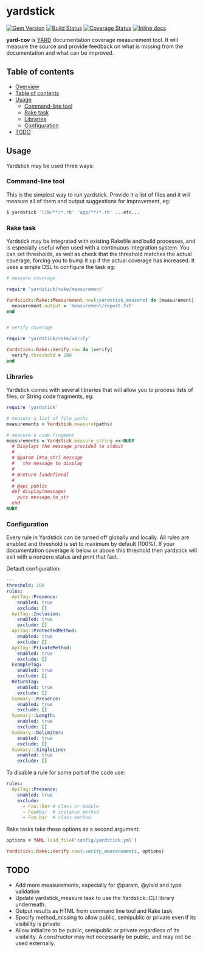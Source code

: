 yardstick
=========

[![Gem Version](https://badge.fury.io/rb/yard-cov.svg)](http://badge.fury.io/rb/yard-cov)
[![Build Status](https://travis-ci.org/braiden-vasco/yard-cov.svg)](https://travis-ci.org/braiden-vasco/yard-cov)
[![Coverage Status](https://coveralls.io/repos/github/braiden-vasco/yard-cov/badge.svg)](https://coveralls.io/github/braiden-vasco/yard-cov)
[![Inline docs](http://inch-ci.org/github/braiden-vasco/yard-cov.svg?branch=master)](http://inch-ci.org/github/braiden-vasco/yard-cov)

**yard-cov** is [YARD](https://yardoc.org) documentation coverage
measurement tool. It will measure the source and provide feedback
on what is missing from the documentation and what can be improved.



Table of contents
-----------------

* [Overview](#yardstick)
* [Table of contents](#table-of-contents)
* [Usage](#usage)
  * [Command-line tool](#command-line-tool)
  * [Rake task](#rake-task)
  * [Libraries](#libraries)
  * [Configuration](#configuration)
* [TODO](#todo)



Usage
-----

Yardstick may be used three ways:

### Command-line tool

This is the simplest way to run yardstick.  Provide it a list of files
and it will measure all of them and output suggestions for improvement,
eg:

```sh
$ yardstick 'lib/**/*.rb' 'app/**/*.rb' ...etc...
```

### Rake task

Yardstick may be integrated with existing Rakefile and build processes,
and is especially useful when used with a continuous integration system.
You can set thresholds, as well as check that the threshold matches the
actual coverage, forcing you to bump it up if the actual coverage has
increased.  It uses a simple DSL to configure the task eg:

```ruby
# measure coverage

require 'yardstick/rake/measurement'

Yardstick::Rake::Measurement.new(:yardstick_measure) do |measurement|
  measurement.output = 'measurement/report.txt'
end


# verify coverage

require 'yardstick/rake/verify'

Yardstick::Rake::Verify.new do |verify|
  verify.threshold = 100
end
```

### Libraries

Yardstick comes with several libraries that will allow you to process
lists of files, or String code fragments, eg:

```ruby
require 'yardstick'

# measure a list of file paths
measurements = Yardstick.measure(paths)

# measure a code fragment
measurements = Yardstick.measure_string <<-RUBY
  # Displays the message provided to stdout
  #
  # @param [#to_str] message
  #   the message to display
  #
  # @return [undefined]
  #
  # @api public
  def display(message)
    puts message.to_str
  end
RUBY
```

### Configuration

Every rule in Yardstick can be turned off globally and locally. All rules are enabled and threshold is set to maximum by default (100%). If your documentation coverage is below or above this threshold then yardstick will exit with a nonzero status and print that fact.

Default configuration:
```yaml
---
threshold: 100
rules:
  ApiTag::Presence:
    enabled: true
    exclude: []
  ApiTag::Inclusion:
    enabled: true
    exclude: []
  ApiTag::ProtectedMethod:
    enabled: true
    exclude: []
  ApiTag::PrivateMethod:
    enabled: true
    exclude: []
  ExampleTag:
    enabled: true
    exclude: []
  ReturnTag:
    enabled: true
    exclude: []
  Summary::Presence:
    enabled: true
    exclude: []
  Summary::Length:
    enabled: true
    exclude: []
  Summary::Delimiter:
    enabled: true
    exclude: []
  Summary::SingleLine:
    enabled: true
    exclude: []
```

To disable a rule for some part of the code use:

```yaml
rules:
  ApiTag::Presence:
    enabled: true
    exclude:
      - Foo::Bar # class or module
      - Foo#bar  # instance method
      - Foo.bar  # class method
```

Rake tasks take these options as a second argument:

```ruby
options = YAML.load_file('config/yardstick.yml')

Yardstick::Rake::Verify.new(:verify_measurements, options)
```



TODO
----

* Add more measurements, especially for @param, @yield and type
  validation
* Update yardstick_measure task to use the Yardstick::CLI library
  underneath.
* Output results as HTML from command line tool and Rake task
* Specify method_missing to allow public, semipublic or private even
  if its visibility is private
* Allow initialize to be public, semipublic or private regardless of
  its visibility. A constructor may not necessarily be public, and may
  not be used externally.
